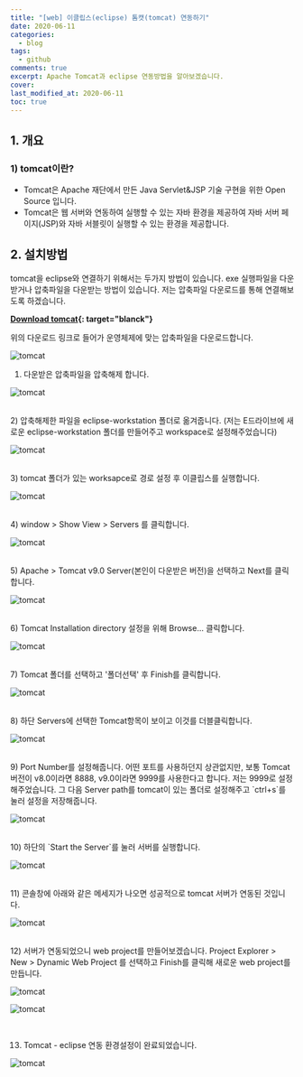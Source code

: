 ```yaml
---
title: "[web] 이클립스(eclipse) 톰캣(tomcat) 연동하기"
date: 2020-06-11
categories:
  - blog
tags:
  - github
comments: true
excerpt: Apache Tomcat과 eclipse 연동방법을 알아보겠습니다.
cover: 
last_modified_at: 2020-06-11
toc: true
---
```


## 1. 개요

### 1) tomcat이란?

- Tomcat은 Apache 재단에서 만든 Java Servlet&JSP 기술 구현을 위한 Open Source 입니다.
- Tomcat은 웹 서버와 연동하여 실행할 수 있는 자바 환경을 제공하여 자바 서버 페이지(JSP)와 자바 서블릿이 실행할 수 있는 환경을 제공합니다.

## 2. 설치방법

tomcat을 eclipse와 연결하기 위해서는 두가지 방법이 있습니다. exe 실행파일을 다운받거나 압축파일을 다운받는 방법이 있습니다. 저는 압축파일 다운로드를 통해 연결해보도록 하겠습니다.

**[Download tomcat](https://tomcat.apache.org/download-90.cgi){: target="blanck"}**

위의 다운로드 링크로 들어가 운영체제에 맞는 압축파일을 다운로드합니다.

![tomcat](\assets\images\web\tomcat.PNG)  

1) 다운받은 압축파일을 압축해제 합니다.

![tomcat](\assets\images\web\tomcat01.png)


<br/>
2) 압축해제한 파일을 eclipse-workstation 폴더로 옮겨줍니다.
(저는 E드라이브에 새로운 eclipse-workstation 폴더를 만들어주고 workspace로 설정해주었습니다)

![tomcat](\assets\images\web\tomcat02.png)


<br/>
3) tomcat 폴더가 있는 worksapce로 경로 설정 후 이클립스를 실행합니다.

![tomcat](\assets\images\web\tomcat03.png)


<br/>
4) window > Show View > Servers 를 클릭합니다.

![tomcat](\assets\images\web\tomcat04.png)


<br/>
5) Apache > Tomcat v9.0 Server(본인이 다운받은 버전)을 선택하고 Next를 클릭합니다.

![tomcat](\assets\images\web\tomcat05.png)


<br/>
6) Tomcat Installation directory 설정을 위해 Browse... 클릭합니다.

![tomcat](\assets\images\web\tomcat14.png)

<br/>
7) Tomcat 폴더를 선택하고 '폴더선택' 후 Finish를 클릭합니다. 

![tomcat](\assets\images\web\tomcat06.png)

<br/>
8) 하단 Servers에 선택한 Tomcat항목이 보이고 이것를 더블클릭합니다.

![tomcat](\assets\images\web\tomcat08.png)

<br/>
9) Port Number를 설정해줍니다. 어떤 포트를 사용하던지 상관없지만, 보통 Tomcat 버전이 v8.0이라면 8888, v9.0이라면 9999를 사용한다고 합니다. 저는 9999로 설정해주었습니다. 그 다음 Server path를 tomcat이 있는 폴더로 설정해주고 `ctrl+s`를 눌러 설정을 저장해줍니다.

![tomcat](\assets\images\web\tomcat10.png)


<br/>
10) 하단의 `Start the Server`를 눌러 서버를 실행합니다. 

![tomcat](\assets\images\web\tomcat15.png)


<br/>
11) 콘솔창에 아래와 같은 메세지가 나오면 성공적으로 tomcat 서버가 연동된 것입니다.

![tomcat](\assets\images\web\tomcat11.png)

<br/>
12) 서버가 연동되었으니 web project를 만들어보겠습니다.  
Project Explorer > New > Dynamic Web Project 를 선택하고 Finish를 클릭해 새로운 web project를 만듭니다.

![tomcat](\assets\images\web\tomcat16.png)

![tomcat](\assets\images\web\tomcat13.png)

<br/>

13) Tomcat - eclipse 연동 환경설정이 완료되었습니다. 

![tomcat](\assets\images\web\tomcat17.png)



